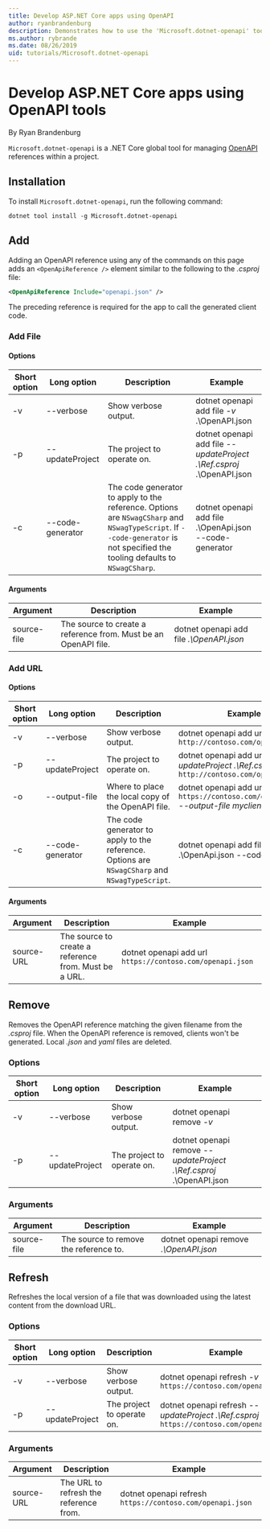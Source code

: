 ```yaml
---
title: Develop ASP.NET Core apps using OpenAPI
author: ryanbrandenburg
description: Demonstrates how to use the 'Microsoft.dotnet-openapi' tool to add references to OpenAPI files.
ms.author: rybrande
ms.date: 08/26/2019
uid: tutorials/Microsoft.dotnet-openapi
---
```

# Develop ASP.NET Core apps using OpenAPI tools

By Ryan Brandenburg

`Microsoft.dotnet-openapi` is a .NET Core global tool for managing [OpenAPI](https://github.com/OAI/OpenAPI-Specification) references within a project.

## Installation

To install `Microsoft.dotnet-openapi`, run the following command:

``` console
dotnet tool install -g Microsoft.dotnet-openapi
```

## Add

Adding an OpenAPI reference using any of the commands on this page adds an `<OpenApiReference />`  element similar to the following to the *.csproj* file:

```xml
<OpenApiReference Include="openapi.json" />
```

The preceding reference is required for the app to call the generated client code.

<!-- TODO: Restore after https://github.com/aspnet/AspNetCore/issues/12738
### Add Project

#### Options
| Short option | Long option | Description | Example |
|-------|------|-------|---------|
| -v|--verbose | Show verbose output. |dotnet openapi add project *-v* ../Ref/ProjRef.csproj |
| -p|--project | The project to operate on. |dotnet openapi add project *--project .\Ref.csproj* ../Ref/ProjRef.csproj |
#### Arguments
|  Argument  | Description | Example |
|-------------|-------------|---------|
| source-file | The source to create a reference from. Must be a project file. |dotnet openapi add project *../Ref/ProjRef.csproj* | -->

### Add File

#### Options

| Short option| Long option| Description | Example |
|-------|------|-------|---------|
| -v|--verbose | Show verbose output. |dotnet openapi add file *-v* .\OpenAPI.json |
| -p|--updateProject | The project to operate on. |dotnet openapi add file *--updateProject .\Ref.csproj* .\OpenAPI.json |
| -c|--code-generator| The code generator to apply to the reference. Options are `NSwagCSharp` and `NSwagTypeScript`. If `--code-generator` is not specified the tooling defaults to `NSwagCSharp`.|dotnet openapi add file .\OpenApi.json --code-generator

#### Arguments

|  Argument  | Description | Example |
|-------------|-------------|---------|
| source-file | The source to create a reference from. Must be an OpenAPI file. |dotnet openapi add file *.\OpenAPI.json* |

### Add URL

#### Options

| Short option| Long option| Description | Example |
|-------|------|-------------|---------|
| -v|--verbose | Show verbose output. |dotnet openapi add url *-v* `http://contoso.com/openapi.json` |
| -p|--updateProject | The project to operate on. |dotnet openapi add url *--updateProject .\Ref.csproj* `http://contoso.com/openapi.json` |
| -o|--output-file | Where to place the local copy of the OpenAPI file. |dotnet openapi add url `https://contoso.com/openapi.json` *--output-file myclient.json* |
| -c|--code-generator| The code generator to apply to the reference. Options are `NSwagCSharp` and `NSwagTypeScript`. |dotnet openapi add file .\OpenApi.json --code-generator

#### Arguments

|  Argument  | Description | Example |
|-------------|-------------|---------|
| source-URL | The source to create a reference from. Must be a URL. |dotnet openapi add url `https://contoso.com/openapi.json` |

## Remove

Removes the OpenAPI reference matching the given filename from the *.csproj* file. When the OpenAPI reference is removed, clients won't be generated. Local *.json* and *yaml* files are deleted.

### Options

| Short option| Long option| Description| Example |
|-------|------|------------|---------|
| -v|--verbose | Show verbose output. |dotnet openapi remove *-v*|
| -p|--updateProject | The project to operate on. |dotnet openapi remove *--updateProject .\Ref.csproj* .\OpenAPI.json |

### Arguments

|  Argument  | Description| Example |
| ------------|------------|---------|
| source-file | The source to remove the reference to. |dotnet openapi remove *.\OpenAPI.json* |

## Refresh

Refreshes the local version of a file that was downloaded using the latest content from the download URL.

### Options

| Short option| Long option| Description | Example |
|-------|------|-------------|---------|
| -v|--verbose | Show verbose output. | dotnet openapi refresh *-v* `https://contoso.com/openapi.json` |
| -p|--updateProject | The project to operate on. | dotnet openapi refresh *--updateProject .\Ref.csproj* `https://contoso.com/openapi.json` |

### Arguments

|  Argument  | Description | Example |
| ------------|-------------|---------|
| source-URL | The URL to refresh the reference from. | dotnet openapi refresh `https://contoso.com/openapi.json` |
